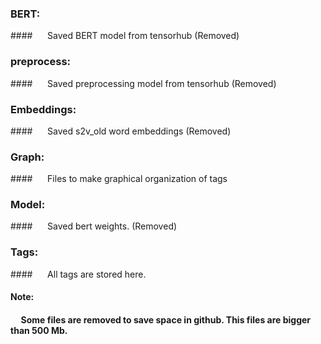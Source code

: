 ### BERT: 
####      Saved BERT model from tensorhub (Removed)
### preprocess: 
####      Saved preprocessing model from tensorhub (Removed)
### Embeddings:
####      Saved s2v_old word embeddings (Removed)
### Graph:
####      Files to make graphical organization of tags
### Model:
####      Saved bert weights. (Removed)
### Tags:
####      All tags are stored here.

#### Note:
####      Some files are removed to save space in github. This files are bigger than 500 Mb.
